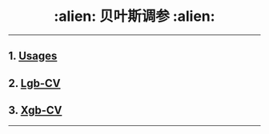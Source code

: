<h1 align = "center">:alien: 贝叶斯调参 :alien:</h1>

---
## 1. [Usages][1]
## 2. [Lgb-CV][2]
## 3. [Xgb-CV][3]
















---
[1]: http://nbviewer.jupyter.org/github/Jie-Yuan/DataMining/blob/master/8_ParametersTuning/BayesianOptimization/Usages.ipynb
[2]: https://github.com/Jie-Yuan/DataMining/blob/master/8_ParametersTuning/BayesianOptimization/lgb_cv.py
[3]: https://github.com/Jie-Yuan/DataMining/blob/master/8_ParametersTuning/BayesianOptimization/xgb_cv.py
